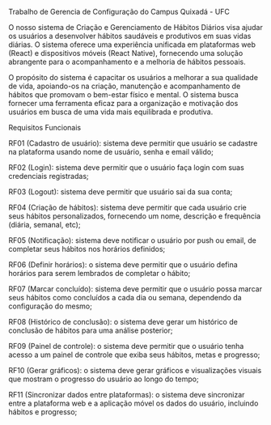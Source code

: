 Trabalho de Gerencia de Configuração do Campus Quixadá - UFC

O nosso sistema de Criação e Gerenciamento de Hábitos Diários visa ajudar os usuários a desenvolver hábitos saudáveis e produtivos em suas vidas diárias. O sistema oferece uma experiência unificada em plataformas web (React) e dispositivos móveis (React Native), fornecendo uma solução abrangente para o acompanhamento e a melhoria de hábitos pessoais.

O propósito do sistema é capacitar os usuários a melhorar a sua qualidade de vida, apoiando-os na criação, manutenção e acompanhamento de hábitos que promovam o bem-estar físico e mental. O sistema busca fornecer uma ferramenta eficaz para a organização e motivação dos usuários em busca de uma vida mais equilibrada e produtiva.

Requisitos Funcionais

RF01 (Cadastro de usuário): sistema deve permitir que usuário se cadastre na plataforma usando nome de usuário, senha e email válido;

RF02 (Login): sistema deve permitir que o usuário faça login com suas credenciais registradas;

RF03 (Logout): sistema deve permitir que usuário sai da sua conta;

RF04 (Criação de hábitos): sistema deve permitir que cada usuário crie seus hábitos personalizados, fornecendo um nome, descrição e frequência (diária, semanal, etc);

RF05 (Notificação): sistema deve notificar o usuário por push ou email, de completar seus hábitos nos horários definidos;

RF06 (Definir horários): o sistema deve permitir que o usuário defina horários para serem lembrados de completar o hábito;

RF07 (Marcar concluído): sistema deve permitir que o usuário possa marcar seus hábitos como concluídos a cada dia ou semana, dependendo da configuração do mesmo;

RF08 (Histórico de conclusão): o sistema deve gerar um histórico de conclusão de hábitos para uma análise posterior;

RF09 (Painel de controle): o sistema deve permitir que o usuário tenha acesso a um painel de controle que exiba seus hábitos, metas e progresso;

RF10 (Gerar gráficos): o sistema deve gerar gráficos e visualizações visuais que mostram o progresso do usuário ao longo do tempo;

RF11 (Sincronizar dados entre plataformas): o sistema deve sincronizar entre a plataforma web e a aplicação móvel os dados do usuário, incluindo hábitos e progresso;




